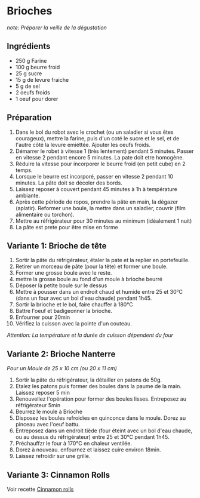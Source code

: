 # Brioches

_note: Préparer la veille de la dégustation_

## Ingrédients
* 250 g Farine
* 100 g beurre froid
* 25 g sucre
* 15 g de levure fraiche
* 5 g de sel
* 2 oeufs froids
* 1 oeuf pour dorer

## Préparation

1. Dans le bol du robot avec le crochet (ou un saladier si vous êtes courageux), mettre la farine, puis d'un coté le sucre et le sel, et de l'autre côté la levure emiéttée. Ajouter les oeufs froids.
2. Démarrer le robet à vitesse 1 (très lentement) pendant 5 minutes. Passer en vitesse 2 pendant encore 5 minutes. La pate doit etre homogène.
3. Réduire la vitesse pour incorporer le beurre froid (en petit cube) en 2 temps.
4. Lorsque le beurre est incorporé, passer en vitesse 2 pendant 10 minutes. La pâte doit se décoler des bords.
5. Laissez reposer à couvert pendant 45 minutes à 1h à température ambiante.
6. Après cette période de ropos, prendre la pâte en main, la dégazer (aplatir). Reformer une boule, la mettre dans un saladier, couvrir (film alimentaire ou torchon).
7. Mettre au réfrigérateur pour 30 minutes au minimum (idéalement 1 nuit)
8. La pâte est prete pour être mise en forme

## Variante 1: Brioche de tête

1. Sortir la pâte du réfrigérateur, étaler la pate et la replier en portefeuille.
2. Retirer un morceau de pâte (pour la tête) et former une boule.
3. Former une grosse boule avec le reste.
4. mettre la grosse boule au fond d'un moule à brioche beurré
5. Déposer la petite boule sur le dessus
6. Mettre à pousser dans un endroit chaud et humide entre 25 et 30°C (dans un four avec un bol d'eau chaude) pendant 1h45.
7. Sortir la brioche et le bol, faire chauffer à 180°C
8. Battre l'oeuf et badigeonner la brioche.
9. Enfourner pour 20min
10. Vérifiez la cuisson avec la pointe d'un couteau.

_Attention: La température et la durée de cuisson dépendent du four_

## Variante 2: Brioche Nanterre

_Pour un Moule de 25 x 10 cm (ou 20 x 11 cm)_

1. Sortir la pâte du réfrigérateur, la détailler en patons de 50g.
2. Etalez les patons puis former des boules dans la paume de la main. Laissez reposer 5 min
3. Renouvellez l'opération pour former des boules lisses. Entreposez au réfrigérateur 5min
4. Beurrez le moule à Brioche
5. Disposez les boules refroidies en quinconce dans le moule. Dorez au pinceau avec l'oeuf battu.
6. Entreposez dans un endroit tiède (four éteint avec un bol d'eau chaude, ou au dessus du réfrigérateur) entre 25 et 30°C pendant 1h45.
7. Préchauffzr le four à 170°C en chaleur ventilée.
8. Dorez à nouveau. enfournez et laissez cuire environ 18min.
9. Laissez refroidir sur une grille.

## Variante 3: Cinnamon Rolls

Voir recette [Cinnamon rolls](https://github.com/jaypif/recettes/blob/master/desserts/gourmandises/cinnamon-rolls.md)
